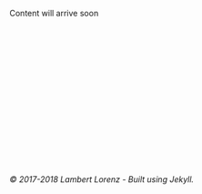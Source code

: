 Content will arrive soon <br/><br/><br/><br/><br/><br/><br/><br/><br/><br/><br/><br/><br/><br/><br/><br/>






###### *© 2017-2018 Lambert Lorenz - Built using Jekyll.*
